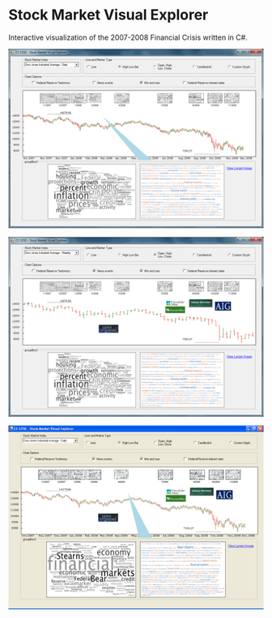 # Stock Market Visual Explorer
Interactive visualization of the 2007-2008 Financial Crisis written in C#.  

![screenshot 1](images/stock_mkt_visual_explorer_1.png)  

![screenshot 2](images/stock_mkt_visual_explorer_2.png)  

![screenshot 3](images/stock_mkt_visual_explorer_3.png)  
